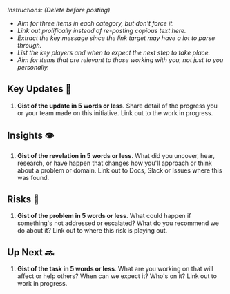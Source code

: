 _Instructions: (Delete before posting)_
- _Aim for three items in each category, but don't force it._
- _Link out prolifically instead of re-posting copious text here._
- _Extract the key message since the link target may have a lot to parse through._
- _List the key players and when to expect the next step to take place._
- _Aim for items that are relevant to those working with you, not just to you personally._


## Key Updates 🔑
1. **Gist of the update in 5 words or less**. Share detail of the progress you or your team made on this initiative. Link out to the work in progress.

## Insights 👁
1. **Gist of the revelation in 5 words or less**. What did you uncover, hear, research, or have happen that changes how you'll approach or think about a problem or domain. Link out to Docs, Slack or Issues where this was found.

## Risks  🛑
1. **Gist of the problem in 5 words or less**. What could happen if something's not addressed or escalated? What do you recommend we do about it? Link out to where this risk is playing out.

## Up Next  🔜
1. **Gist of the task in 5 words or less**. What are you working on that will affect or help others? When can we expect it? Who's on it? Link out to work in progress.
